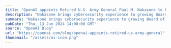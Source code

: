 ```yaml
---
title: "OpenAI appoints Retired U.S. Army General Paul M. Nakasone to Board of Directors"
description: "Nakasone brings cybersecurity experience to growing Board of Directors; will join the Board’s Safety and Security Committee"
summary: "Nakasone brings cybersecurity experience to growing Board of Directors; will join the Board’s Safety and Security Committee"
pubDate: "Thu, 13 Jun 2024 14:00:00 GMT"
source: "OpenAI Blog"
url: "https://openai.com/blog/openai-appoints-retired-us-army-general"
thumbnail: "/assets/ai-icon.png"
---
```


